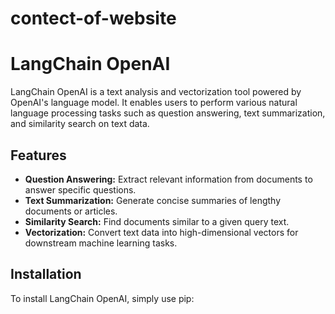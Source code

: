 # contect-of-website

# LangChain OpenAI

LangChain OpenAI is a text analysis and vectorization tool powered by OpenAI's language model. It enables users to perform various natural language processing tasks such as question answering, text summarization, and similarity search on text data.

## Features
- **Question Answering:** Extract relevant information from documents to answer specific questions.
- **Text Summarization:** Generate concise summaries of lengthy documents or articles.
- **Similarity Search:** Find documents similar to a given query text.
- **Vectorization:** Convert text data into high-dimensional vectors for downstream machine learning tasks.

## Installation
To install LangChain OpenAI, simply use pip:
